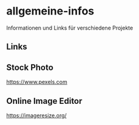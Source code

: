 # allgemeine-infos
Informationen und Links für verschiedene Projekte

## Links

## Stock Photo

https://www.pexels.com

## Online Image Editor

https://imageresize.org/


